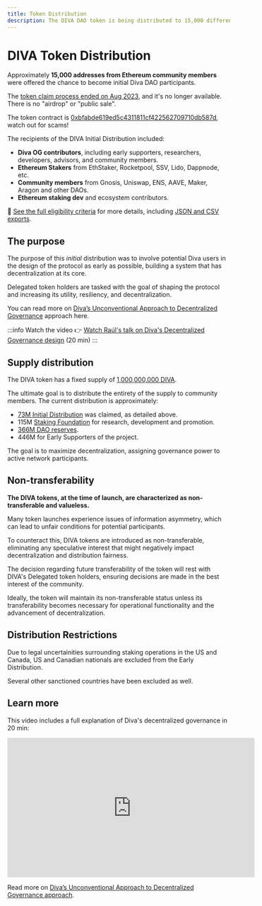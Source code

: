 ```yaml
---
title: Token Distribution
description: The DIVA DAO token is being distributed to 15,000 different addresses from Ethereum ecosystem participants
---
```


# DIVA Token Distribution

Approximately **15,000 addresses from Ethereum community members** were offered the chance to become initial Diva DAO participants.

The [token claim process ended on Aug 2023](https://dune.com/kevinzzz/diva-airdrop-claim), and it's no longer available. There is no "airdrop" or "public sale".

The token contract is [0xbfabde619ed5c4311811cf422562709710db587d](https://etherscan.io/token/0xbfabde619ed5c4311811cf422562709710db587d), watch out for scams!

The recipients of the DIVA Initial Distribution included:

- **Diva OG contributors**, including early supporters, researchers, developers, advisors, and community members.
- **Ethereum Stakers** from EthStaker, Rocketpool, SSV, Lido, Dappnode, etc.
- **Community members** from Gnosis, Uniswap, ENS, AAVE, Maker, Aragon and other DAOs.
- **Ethereum staking dev** and ecosystem contributors.

📝 [See the full eligibility criteria](https://github.com/divastaking/claim) for more details, including [JSON and CSV exports](https://github.com/divastaking/claim/tree/main/files).

## The purpose

The purpose of this *initial* distribution was to involve potential Diva users in the design of the protocol as early as possible, building a system that has decentralization at its core.

Delegated token holders are tasked with the goal of shaping the protocol and increasing its utility, resiliency, and decentralization.

You can read more on [Diva’s Unconventional Approach to Decentralized Governance](https://medium.com/@divastaking/diva-staking-a-unique-approach-to-decentralized-governance-and-empowering-curation-cdd1d7ad47a9) approach here.

:::info Watch the video
👉 [Watch Raúl's talk on Diva's Decentralized Governance design](https://www.youtube.com/live/gPAOIdsVmW4?si=XKViT2mj2ElrGsm8&t=14127) (20 min)
:::

## Supply distribution

The DIVA token has a fixed supply of [1,000,000,000 DIVA](https://etherscan.io/token/0xbfabde619ed5c4311811cf422562709710db587d).

The ultimate goal is to distribute the entirety of the supply to community members. The current distribution is approximately:

- [73M Initial Distribution](https://dune.com/kevinzzz/diva-airdrop-claim) was claimed, as detailed above.
- 115M [Staking Foundation](foundation) for research, development and promotion.
- [366M DAO reserves](https://etherscan.io/token/0xbfabde619ed5c4311811cf422562709710db587d?a=0x4ebb20995b6264b4b1e25f4473a4636cdb6a9790).
- 446M for Early Supporters of the project.

The goal is to maximize decentralization, assigning governance power to active network participants.

## Non-transferability

**The DIVA tokens, at the time of launch, are characterized as non-transferable and valueless.**

Many token launches experience issues of information asymmetry, which can lead to unfair conditions for potential participants.

To counteract this, DIVA tokens are introduced as non-transferable, eliminating any speculative interest that might negatively impact decentralization and distribution fairness.

The decision regarding future transferability of the token will rest with DIVA's Delegated token holders, ensuring decisions are made in the best interest of the community.

Ideally, the token will maintain its non-transferable status unless its transferability becomes necessary for operational functionality and the advancement of decentralization.

## Distribution Restrictions

Due to legal uncertainities surrounding staking operations in the US and Canada, US and Canadian nationals are excluded from the Early Distribution.

Several other sanctioned countries have been excluded as well.

## Learn more

This video includes a full explanation of Diva's decentralized governance in 20 min:

<iframe width="560" height="315" src="https://www.youtube.com/embed/gPAOIdsVmW4?si=XKViT2mj2ElrGsm8&amp;start=14127" title="YouTube video player" frameborder="0" allow="accelerometer; autoplay; clipboard-write; encrypted-media; gyroscope; picture-in-picture; web-share" allowfullscreen></iframe>

Read more on [Diva’s Unconventional Approach to Decentralized Governance approach](https://medium.com/@divastaking/diva-staking-a-unique-approach-to-decentralized-governance-and-empowering-curation-cdd1d7ad47a9).
